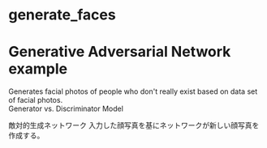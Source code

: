 # generate_faces
# Generative Adversarial Network example
Generates facial photos of people who don't really exist based on data set of facial photos.  
Generator vs. Discriminator Model

敵対的生成ネットワーク
入力した顔写真を基にネットワークが新しい顔写真を作成する。
